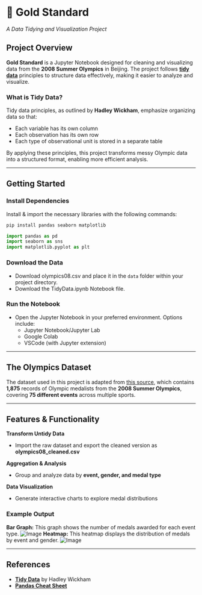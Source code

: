 # :medal_sports: Gold Standard  
*A Data Tidying and Visualization Project*  

## Project Overview  
**Gold Standard** is a Jupyter Notebook designed for cleaning and visualizing data from the **2008 Summer Olympics** in Beijing. The project follows [**tidy data**](https://vita.had.co.nz/papers/tidy-data.pdf) principles to structure data effectively, making it easier to analyze and visualize.  

### What is Tidy Data?  
Tidy data principles, as outlined by **Hadley Wickham**, emphasize organizing data so that:  
- Each variable has its own column  
- Each observation has its own row  
- Each type of observational unit is stored in a separate table  

By applying these principles, this project transforms messy Olympic data into a structured format, enabling more efficient analysis.  

---

## Getting Started

### Install Dependencies  
Install & import the necessary libraries with the following commands:
```bash
pip install pandas seaborn matplotlib
```
```python
import pandas as pd
import seaborn as sns
import matplotlib.pyplot as plt
```

### Download the Data  
- Download olympics08.csv and place it in the `data` folder within your project directory.  
- Download the TidyData.ipynb Notebook file.  

### Run the Notebook  
- Open the Jupyter Notebook in your preferred environment. Options include:  
  - Jupyter Notebook/Jupyter Lab  
  - Google Colab  
  - VSCode (with Jupyter extension)  

---

## The Olympics Dataset  
The dataset used in this project is adapted from [this source](https://edjnet.github.io/OlympicsGoNUTS/2008/), which contains **1,875** records of Olympic medalists from the **2008 Summer Olympics**, covering **75 different events** across multiple sports.  

---

## Features & Functionality  

**Transform Untidy Data**  
- Import the raw dataset and export the cleaned version as **olympics08_cleaned.csv**   

**Aggregation & Analysis**  
- Group and analyze data by **event, gender, and medal type**

**Data Visualization**  
- Generate interactive charts to explore medal distributions 

### Example Output  
**Bar Graph:** This graph shows the number of medals awarded for each event type.
![Image](https://github.com/user-attachments/assets/fbff3223-bae7-4cc8-a051-7a1cca853c03)
**Heatmap:** This heatmap displays the distribution of medals by event and gender.
![Image](https://github.com/user-attachments/assets/ecf345a5-85c3-4f7d-a28b-153b804365ed)

---

## References
- [**Tidy Data**](https://vita.had.co.nz/papers/tidy-data.pdf) by Hadley Wickham
- [**Pandas Cheat Sheet**](https://pandas.pydata.org/Pandas_Cheat_Sheet.pdf)
